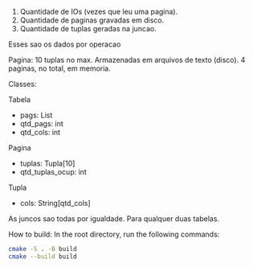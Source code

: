 1. Quantidade de IOs (vezes que leu uma pagina).
2. Quantidade de paginas gravadas em disco. 
3. Quantidade de tuplas geradas na juncao.

Esses sao os dados por operacao

Pagina: 10 tuplas no max. Armazenadas em arquivos de texto (disco).
4 paginas, no total, em memoria.

Classes: 

Tabela

- pags: List<Pagina>
- qtd_pags: int
- qtd_cols: int

Pagina

- tuplas: Tupla[10]
- qtd_tuplas_ocup: int

Tupla

- cols: String[qtd_cols]

As juncos sao todas por igualdade. Para qualquer duas tabelas.


How to build: 
In the root directory, run the following commands:

```bash
cmake -S . -B build
cmake --build build
```
